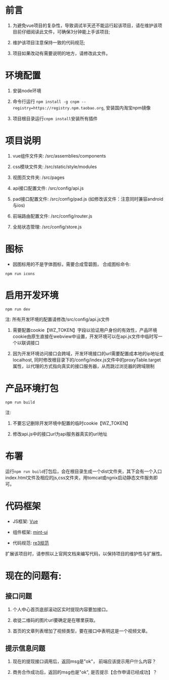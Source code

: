 # 前言

1. 为避免vue项目的复杂性，导致调试半天还不能运行起该项目，请在维护该项目前仔细阅读此文件，可确保3分钟能上手该项目;

2. 维护该项目注意保持一致的代码规范;

3. 项目如果改动有需要说明的地方，请修改此文件。

# 环境配置

1. 安装node环境

2. 命令行运行 `npm install -g cnpm --registry=https://registry.npm.taobao.org`, 安装国内淘宝npm镜像

3. 项目根目录运行`cnpm install`安装所有插件


# 项目说明

1. vue组件文件夹: /src/assemblies/components

2. css模块文件夹: /src/static/style/modules

3. 视图页文件夹: /src/pages

4. api接口配置文件: /src/config/api.js

5. pad接口配置文件: /src/config/pad.js (如修改该文件：注意同时兼容android与ios)

6. 前端路由配置文件: /src/config/router.js

7. 全局状态管理: /src/config/store.js


# 图标

+ 因图标用的不是字体图标，需要合成雪碧图， 合成图标命令:

```
npm run icons
```


# 启用开发环境

```
npm run dev
```

注: 所有开发环境的配置请修改/src/config/api.js文件

1. 需要配置cookie【WZ_TOKEN】字段以验证用户身份的有效性，产品环境cookie由原生直接在webview中设置，开发环境可以在api.js文件中临时写一个以联调接口

2. 因为开发环境访问接口会跨域，开发环境接口的url需要配置成本地的ip地址或localhost, 同时修改根目录下的/config/index.js文件中的proxyTable.target属性，以代理的方式指向真实的接口服务器，从而跳过浏览器的跨域限制

# 产品环境打包

```
npm run build

```

注:

1. 不要忘记删除开发环境中配置的临时cookie【WZ_TOKEN】

2. 修改api.js中的接口url为api服务器真实的url地址

# 布署

运行`npm run build`打包后，会在根目录生成一个dist文件夹，其下会有一个入口index.html文件及相应的js,css文件夹，用tomcat或ngnix启动静态文件服务即可。


# 代码框架

+ JS框架: [Vue](https://vuejs.org)

+ 组件框架: [mint-ui](http://mint-ui.github.io/#!/zh-cn)

+ 代码规范: [re3规范](http://www.rew3c.com)

扩展该项目时，请参照以上官网文档来编写代码，以保持项目的维护性与扩展性。


# 现在的问题有:

## 接口问题

1. 个人中心首页底部滚动区实时提现内容要加接口。

2. 收徒二维码的图片url要确定是在哪里获取。

3. 首页的文章列表增加了视频类型，要在接口中表明这是一个视频文章。

## 提示信息问题

1. 现在的提现接口调用后，返回msg是"ok"， 前端应该提示用户什么内容？

2. 商务合作成功后，返回的msg也是"ok", 是否提示【合作申请已经成功】？
